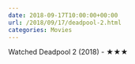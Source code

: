 ```yaml
---
date: 2018-09-17T10:00:00+00:00
url: /2018/09/17/deadpool-2.html
categories: Movies
---
```

Watched Deadpool 2 (2018) - ★★★




